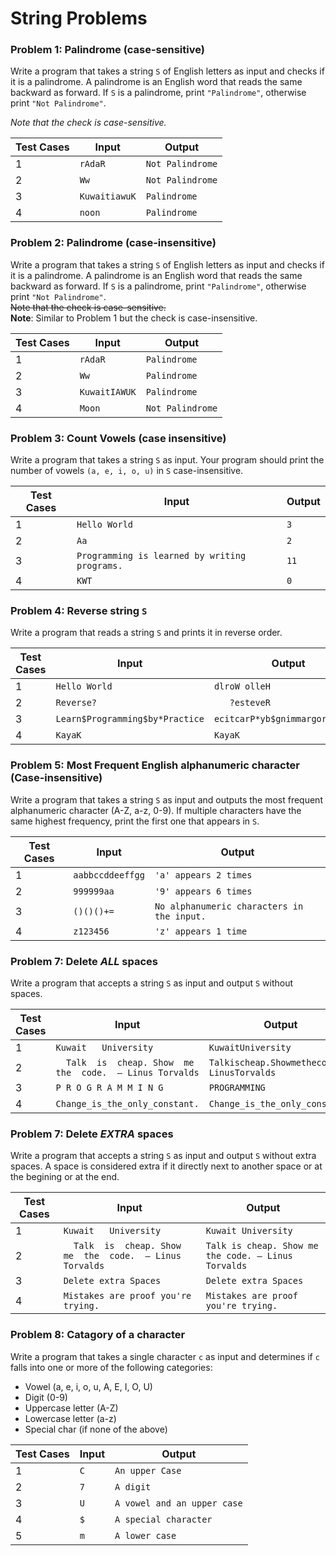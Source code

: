 # String Problems

### Problem 1: Palindrome (case-sensitive)

Write a program that takes a string `S` of English letters as input and checks if it is a palindrome. A palindrome is an English word that reads the same backward as forward. If `S` is a palindrome, print `"Palindrome"`, otherwise print `"Not Palindrome"`.

*Note that the check is case-sensitive.*

| Test Cases | **Input** | **Output** |
|------------|-----------|------------|
| 1          | `rAdaR`   | `Not Palindrome` |
| 2          | `Ww`      | `Not Palindrome` |
| 3          | `KuwaitiawuK` | `Palindrome` |
| 4          | `noon`    | `Palindrome` |

### Problem 2: Palindrome (case-insensitive)

Write a program that takes a string `S` of English letters as input and checks if it is a palindrome. A palindrome is an English word that reads the same backward as forward. If `S` is a palindrome, print `"Palindrome"`, otherwise print `"Not Palindrome"`.  
~~Note that the check is case-sensitive.~~  
**Note**: Similar to Problem 1 but the check is case-insensitive.

| Test Cases | **Input** | **Output** |
|------------|-----------|------------|
| 1          | `rAdaR`   | `Palindrome` |
| 2          | `Ww`      | `Palindrome` |
| 3          | `KuwaitIAWUK` | `Palindrome` |
| 4          | `Moon`    | `Not Palindrome` |

### Problem 3: Count Vowels (case insensitive)

Write a program that takes a string `S` as input. Your program should print the number of vowels `(a, e, i, o, u)` in `S` case-insensitive.

| Test Cases | **Input** | **Output** |
|------------|-----------|------------|
| 1          | `Hello World` | `3` |
| 2          | `Aa`       | `2` |
| 3          | `Programming is learned by writing programs.` | `11` |
| 4          | `KWT`      | `0` |

### Problem 4: Reverse string `S`

Write a program that reads a string `S` and prints it in reverse order.

| Test Cases | **Input** | **Output** |
|------------|-----------|------------|
| 1          | `Hello World` | `dlroW olleH` |
| 2          | `Reverse?   ` | `   ?esteveR` |
| 3          | `Learn$Programming$by*Practice` | `ecitcarP*yb$gnimmargorP$nraeL` |
| 4          | `KayaK`    | `KayaK` |

### Problem 5: Most Frequent English alphanumeric character (Case-insensitive)

Write a program that takes a string `S` as input and outputs the most frequent alphanumeric character (A-Z, a-z, 0-9). If multiple characters have the same highest frequency, print the first one that appears in `S`.

| Test Cases | **Input** | **Output** |
|------------|-----------|------------|
| 1          | `aabbccddeeffgg` | `'a' appears 2 times` |
| 2          | `999999aa` | `'9' appears 6 times` |
| 3          | `()()()+=` | `No alphanumeric characters in the input.` |
| 4          | `z123456`  | `'z' appears 1 time` |

### Problem 7: Delete *ALL* spaces

Write a program that accepts a string `S` as input and output `S` without spaces.


| Test Cases | **Input** | **Output** |
|------------|-----------|------------|
| 1          | `Kuwait   University   ` | `KuwaitUniversity` |
| 2          | `   Talk  is  cheap. Show  me  the  code.  – Linus Torvalds    ` | `Talkischeap.Showmethecode.–LinusTorvalds` |
| 3          | `P R O G R A M M I N G` | `PROGRAMMING` |
| 4          | `Change_is_the_only_constant.`  | `Change_is_the_only_constant.` |


### Problem 7: Delete *EXTRA* spaces

Write a program that accepts a string `S` as input and output `S` without extra spaces. A space is considered extra if it directly next to another space or at the begining or at the end. 


| Test Cases | **Input** | **Output** |
|------------|-----------|------------|
| 1          | `Kuwait   University   ` | `Kuwait University` |
| 2          | `   Talk  is  cheap. Show  me  the  code.  – Linus Torvalds    ` | `Talk is cheap. Show me the code. – Linus Torvalds` |
| 3          | `Delete extra Spaces   ` | `Delete extra Spaces` |
| 4          | `Mistakes are proof you're trying.`  | `Mistakes are proof you're trying.` |

### Problem 8: Catagory of a character

Write a program that takes a single character `c` as input and determines if `c` falls into one or more of the following categories: 
  - Vowel (a, e, i, o, u, A, E, I, O, U)
  - Digit (0-9)
  - Uppercase letter (A-Z)
  - Lowercase letter (a-z)
  - Special char (if none of the above)

| Test Cases | **Input** | **Output** |
|------------|-----------|------------|
| 1          | `C` | `An upper Case`  |
| 2          | `7` | `A digit`  |
| 3          | `U` | `A vowel and an upper case`  |
| 4          | `$`  | `A special character`  |
| 5          | `m`  | `A lower case`  |


